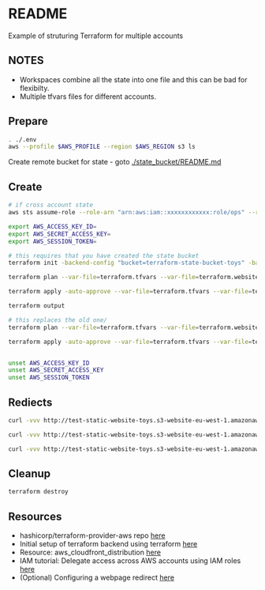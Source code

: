 # README

Example of struturing Terraform for multiple accounts

## NOTES

* Workspaces combine all the state into one file and this can be bad for flexibilty.  
* Multiple tfvars files for different accounts.  

## Prepare

```sh
. ./.env
aws --profile $AWS_PROFILE --region $AWS_REGION s3 ls
```

Create remote bucket for state - goto [./state_bucket/README.md](./state_bucket/README.md)  

## Create

```sh
# if cross account state
aws sts assume-role --role-arn "arn:aws:iam::xxxxxxxxxxxx:role/ops" --role-session-name "myname" --duration-seconds=3200

export AWS_ACCESS_KEY_ID=
export AWS_SECRET_ACCESS_KEY=
export AWS_SESSION_TOKEN=

# this requires that you have created the state bucket
terraform init -backend-config "bucket=terraform-state-bucket-toys" -backend-config "dynamodb_table=terraform-state-table-toys" -backend-config "region=eu-west-1" 

terraform plan --var-file=terraform.tfvars --var-file=terraform.website1.tfvars

terraform apply -auto-approve --var-file=terraform.tfvars --var-file=terraform.website1.tfvars

terraform output 

# this replaces the old one/
terraform plan --var-file=terraform.tfvars --var-file=terraform.website2.tfvars

terraform apply -auto-approve --var-file=terraform.tfvars --var-file=terraform.website2.tfvars


unset AWS_ACCESS_KEY_ID  
unset AWS_SECRET_ACCESS_KEY
unset AWS_SESSION_TOKEN   
```

## Rediects

```sh
curl -vvv http://test-static-website-toys.s3-website-eu-west-1.amazonaws.com

curl -vvv http://test-static-website-toys.s3-website-eu-west-1.amazonaws.com/website_v1/index.html

curl -vvv http://test-static-website-toys.s3-website-eu-west-1.amazonaws.com/website_v2/index.html
```

## Cleanup

```sh
terraform destroy
```

## Resources

* hashicorp/terraform-provider-aws repo [here](https://github.com/hashicorp/terraform-provider-aws)  
* Initial setup of terraform backend using terraform [here](https://stackoverflow.com/questions/47913041/initial-setup-of-terraform-backend-using-terraform)
* Resource: aws_cloudfront_distribution [here](https://registry.terraform.io/providers/hashicorp/aws/latest/docs/resources/cloudfront_distribution)  
* IAM tutorial: Delegate access across AWS accounts using IAM roles [here](https://docs.aws.amazon.com/IAM/latest/UserGuide/tutorial_cross-account-with-roles.html)  
* (Optional) Configuring a webpage redirect [here](https://docs.aws.amazon.com/AmazonS3/latest/userguide/how-to-page-redirect.html)  
